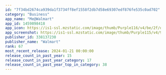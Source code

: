 ```yaml
---
id: "7f34bd2674ca939da1f3734ff8ef1558f2db7d58e69307edf876fe535c0ad702"
category: "Business"
app_name: "Me@Walmart"
app_id: 1459898418
app_icon: https://is1-ssl.mzstatic.com/image/thumb/Purple116/v4/be/2f/d3/be2fd377-df9c-2961-9171-d8e3e271841c/AppIcon-Prod-1x_U007emarketing-0-7-0-85-220.png/1024x1024bb.png
app_screenshot: https://is1-ssl.mzstatic.com/image/thumb/Purple115/v4/9e/56/3f/9e563f2e-840f-6a9a-4610-5ba948d1ba8c/f20c2428-e411-4243-9100-24a88d42c67a_1242x2688_Landing.png/1242x2688bb.png
publisher_id: 338137230
publisher_name: "Walmart"
rank: 67
most_recent_release: 2024-01-21 00:00:00
release_count_in_past_year: 15
release_count_in_past_year_category: 17
release_count_in_past_year_top_in_category: 38
---
```

